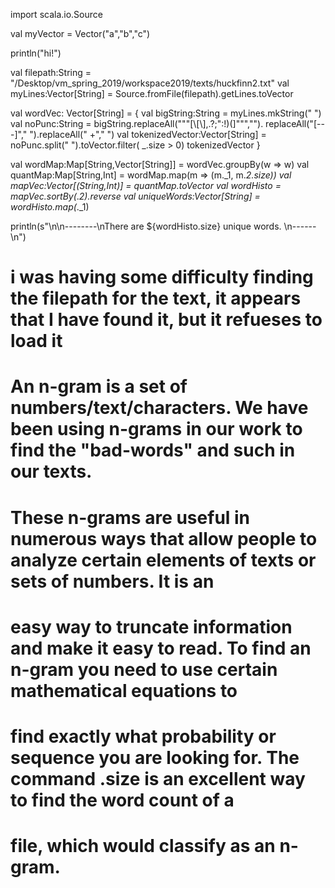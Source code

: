 import scala.io.Source

val myVector = Vector("a","b","c")

println("hi!")

val filepath:String = "/Desktop/vm_spring_2019/workspace2019/texts/huckfinn2.txt"
val myLines:Vector[String] = Source.fromFile(filepath).getLines.toVector

val wordVec: Vector[String] = {
  val bigString:String = myLines.mkString(" ")
  val noPunc:String = bigString.replaceAll("""[\\[\\],.?;":!)(]""","").
    replaceAll("[---]"," ").replaceAll(" +"," ")
  val tokenizedVector:Vector[String] = noPunc.split(" ").toVector.filter( _.size > 0)
  tokenizedVector
}

  val wordMap:Map[String,Vector[String]] = wordVec.groupBy(w => w)
  val quantMap:Map[String,Int] = wordMap.map(m => (m._1, m._2.size))
  val mapVec:Vector[(String,Int)] = quantMap.toVector
  val wordHisto = mapVec.sortBy(_._2).reverse
  val uniqueWords:Vector[String] = wordHisto.map(_._1)

  println(s"\n\n--------\nThere are ${wordHisto.size} unique words. \n------\n")
  
  
  
  
  
  # i was having some difficulty finding the filepath for the text, it appears that I have found it, but it refueses to load it
  # An n-gram is a set of numbers/text/characters. We have been using n-grams in our work to find the "bad-words" and such in our texts.
  # These n-grams are useful in numerous ways that allow people to analyze certain elements of texts or sets of numbers. It is an
  # easy way to truncate information and make it easy to read. To find an n-gram you need to use certain mathematical equations to 
  # find exactly what probability or sequence you are looking for. The command .size is an excellent way to find the word count of a
  # file, which would classify as an n-gram.
  
